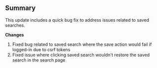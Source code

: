 ## Summary

This update includes a quick bug fix to address issues related to saved searches.

**Changes**

1. Fixed bug related to saved search where the save action would fail if logged-in due to csrf tokens
2. Fixed issue where clicking saved search wouldn't restore the saved search in the search page
